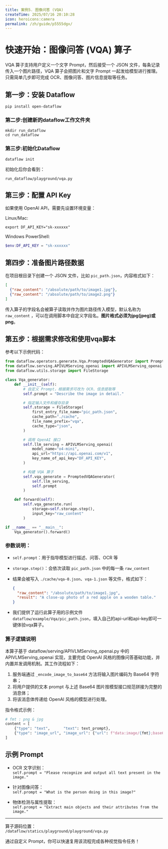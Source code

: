 ```yaml
---
title: 案例5. 图像问答 (VQA)
createTime: 2025/07/16 20:10:28
icon: heroicons:camera
permalink: /zh/guide/p5555dgx/
---
```


# 快速开始：图像问答 (VQA) 算子

VQA 算子支持用户定义一个文字 Prompt，然后接受一个 JSON 文件，每条记录传入一个图片路径，VQA 算子会把图片和文字 Prompt 一起发给模型进行推理。只需简单几步即可完成 OCR、图像问答、图片信息提取等任务。

## 第一步：安装 Dataflow

```shell
pip install open-dataflow
```

### 第二步:创建新的dataflow工作文件夹
```shell
mkdir run_dataflow
cd run_dataflow
```
### 第三步:初始化Dataflow
```shell
dataflow init
```
初始化后你会看到：
```shell
run_dataflow/playground/vqa.py
```

## 第三步：配置 API Key

如果使用 OpenAI API，需要先设置环境变量：

Linux/Mac:
```shell
export DF_API_KEY="sk-xxxxxx"
```

Windows PowerShell:
```powershell
$env:DF_API_KEY = "sk-xxxxxx"
```

## 第四步：准备图片路径数据

在项目根目录下创建一个 JSON 文件，比如 `pic_path.json`，内容格式如下：

```json
[
  {"raw_content": "/absolute/path/to/image1.jpg"},
  {"raw_content": "/absolute/path/to/image2.png"}
]
```

传入算子的字段名会被算子读取并作为图片路径传入模型，默认名称为 `raw_content` ，可以在调用脚本中自定义字段名。**图片格式必须为jpg(jpeg)或png**。

## 第五步：根据需求修改和使用vqa脚本

参考以下示例代码：

```python
from dataflow.operators.generate.Vqa.PromptedVQAGenerator import PromptedVQAGenerator
from dataflow.serving.APIVLMServing_openai import APIVLMServing_openai
from dataflow.utils.storage import FileStorage

class Vqa_generator:
    def __init__(self):
        # 自定义 Prompt，根据需求可改为 OCR、信息提取等
        self.prompt = "Describe the image in detail."

        # 指定输入文件和缓存目录
        self.storage = FileStorage(
            first_entry_file_name="pic_path.json",
            cache_path="./cache",
            file_name_prefix="vqa",
            cache_type="json",
        )

        # 调用 OpenAI 接口
        self.llm_serving = APIVLMServing_openai(
            model_name="o4-mini",
            api_url="https://api.openai.com/v1",
            key_name_of_api_key="DF_API_KEY",
        )

        # 构建 VQA 算子
        self.vqa_generate = PromptedVQAGenerator(
            self.llm_serving,
            self.prompt
        )

    def forward(self):
        self.vqa_generate.run(
            storage=self.storage.step(),
            input_key="raw_content"
        )

if __name__ == "__main__":
    Vqa_generator().forward()
```

### 参数说明：
- `self.prompt`：用于指导模型进行描述、问答、OCR 等
- `storage.step()`：会依次读取 `pic_path.json` 中的每一条 `raw_content`
- 结果会被写入 `./cache/vqa-0.json`、`vqa-1.json` 等文件，格式如下：

  ```json
  {
    "raw_content": "/absolute/path/to/image1.jpg",
    "result": "A close-up photo of a red apple on a wooden table."
  }
  ```
- 我们提供了运行此算子用的示例文件`dataflow/example/Vqa/pic_path.json`，填入自己的api-url和api-key即可一键体验vqa算子。

### 算子逻辑说明
本算子基于 dataflow/serving/APIVLMServing_openai.py 中的 APIVLMServing_openai 实现，主要完成 OpenAI 风格的图像问答基础功能，并内置并发调用机制。其工作流程如下：

1. 服务端通过 `_encode_image_to_base64` 方法将输入图片编码为 Base64 字符串；  
2. 将用户提供的文本 prompt 与上述 Base64 图片按模型接口规范拼接为完整的消息体；  
3. 将该消息体传递给 OpenAI 风格的模型进行处理。

指令格式示例：
```python
# fmt : png & jpg
content = [
    {"type": "text",      "text": text_prompt},
    {"type": "image_url", "image_url": {"url": f"data:image/{fmt};base64,{b64}"}}
]
```

## 示例 Prompt

- OCR 文字识别：  
  `self.prompt = "Please recognize and output all text present in the image."`

- 针对图像问答：  
  `self.prompt = "What is the person doing in this image?"`

- 物体检测与属性提取：  
  `self.prompt = "Extract main objects and their attributes from the image."`

---

算子源码位置：  
`/dataflow/statics/playground/playground/vqa.py`  

通过自定义 Prompt，你可以快速复用该流程完成各种视觉指令任务！